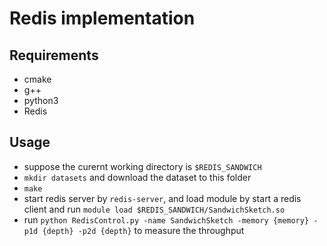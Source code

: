 # Redis implementation
## Requirements

- cmake
- g++
- python3
- Redis

## Usage

* suppose the curernt working directory is `$REDIS_SANDWICH`
* `mkdir datasets` and download the dataset to this folder
* `make`
* start redis server by `redis-server`, and load module by start a redis client and run `module load $REDIS_SANDWICH/SandwichSketch.so`
* run `python RedisControl.py -name SandwichSketch -memory {memory} -p1d {depth} -p2d {depth}` to measure the throughput
